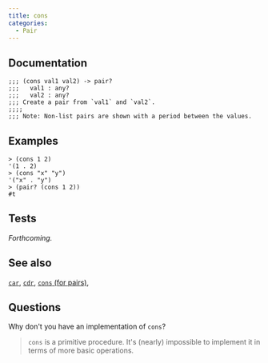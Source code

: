 ```yaml
---
title: cons
categories: 
  - Pair
---
```


## Documentation

```
;;; (cons val1 val2) -> pair?
;;;   val1 : any?
;;;   val2 : any?
;;; Create a pair from `val1` and `val2`.
;;;;
;;; Note: Non-list pairs are shown with a period between the values.
```

## Examples

```
> (cons 1 2)
'(1 . 2)
> (cons "x" "y")
'("x" . "y")
> (pair? (cons 1 2))
#t
```

## Tests

_Forthcoming._

## See also

[`car`](../procs/car),
[`cdr`](../procs/cdr),
[`cons` (for pairs)](../procs/cons-pair),

## Questions

Why don't you have an implementation of `cons`?

> `cons` is a primitive procedure. It's (nearly) impossible to implement it in terms of more basic operations.

